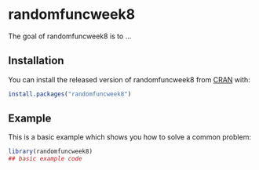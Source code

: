 
# randomfuncweek8

<!-- badges: start -->
<!-- badges: end -->

The goal of randomfuncweek8 is to ...

## Installation

You can install the released version of randomfuncweek8 from [CRAN](https://CRAN.R-project.org) with:

``` r
install.packages("randomfuncweek8")
```

## Example

This is a basic example which shows you how to solve a common problem:

``` r
library(randomfuncweek8)
## basic example code
```

